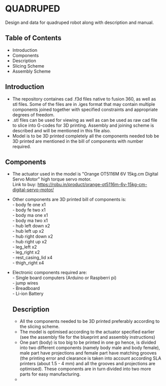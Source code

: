 # QUADRUPED
Design and data for quadruped robot along with description and manual.

## Table of Contents
- Introduction
- Components
- Description
- Slicing Scheme
- Assembly Scheme

## Introduction
- The repository containes cad .f3d files native to fusion 360, as well as stl files. Some of the files are in .iges format that may contain multiple components joined together with specified constraints and appropriate degrees of freedom.
- .stl files can be used for viewing as well as can be used as raw cad file to slice into G-codes for 3D printing. Assembly and joining scheme is described and will be mentioned in this file also.
- Model is to be 3D printed completely all the components needed tob be 3D printed are mentioned in the bill of components with number required.

## Components
- The actuator used in the model is "Orange OT5116M 6V 15kg.cm Digital Servo Motor" high torque servo motor.  
    Link to buy: https://robu.in/product/orange-ot5116m-6v-15kg-cm-digital-servo-motor/
- Other components are 3D printed bill of components is:  
          - body fe one x1          
          - body fe two x1          
          - body ma one x1          
          - body ma two x1          
          - hub left down x2          
          - hub left up x2          
          - hub right down x2          
          - hub right up x2          
          - leg_left x2          
          - leg_right x2          
          - rest_casing_lid x4          
          - thigh_right x4
- Electronic components required are:        
          - Single board computers (Arduino or Raspberri pi)        
          - jump wires        
          - Breadboard        
          - Li-ion Battery        

  ## Description
  - All the components needed to be 3D printed preferably according to the slicing scheme.
  - The model is optimised according to the actuator specified earlier (see the assembly file for the blueprint and assembly instructions)
  - One part (body) is too big to be printed in one go hence, is divided into two different components (namely body male and body female), male part have projections and female part have matching grooves (the printing error and clearance is taken into account according SLA printers (about 1.5 - 4 mm) and all the grooves and projections are optimised). These components are in turn divided into two more parts for easy manufacturing.
  -  
